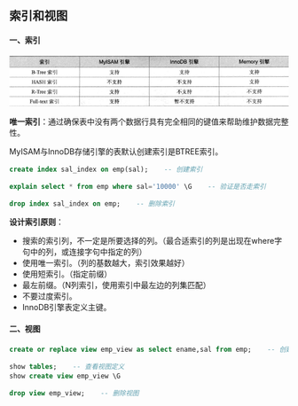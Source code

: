 ## 索引和视图



#### 一、索引

![img](image/20210108183632532.png)



**唯一索引**：通过确保表中没有两个数据行具有完全相同的键值来帮助维护数据完整性。

MyISAM与InnoDB存储引擎的表默认创建索引是BTREE索引。



```sql
create index sal_index on emp(sal);    -- 创建索引
```



```sql
explain select * from emp where sal='10000' \G    -- 验证是否走索引
```



```sql
drop index sal_index on emp;    -- 删除索引
```



**设计索引原则**：

- 搜索的索引列，不一定是所要选择的列。（最合适索引的列是出现在where字句中的列，或连接字句中指定的列）
- 使用唯一索引。（列的基数越大，索引效果越好）
- 使用短索引。（指定前缀）
- 最左前缀。（N列索引，使用索引中最左边的列集匹配）
- 不要过度索引。
- InnoDB引擎表定义主键。



#### 二、视图

```sql
create or replace view emp_view as select ename,sal from emp;    -- 创建视图
```



```sql
show tables;    -- 查看视图定义
show create view emp_view \G
```



```sql
drop view emp_view;    -- 删除视图
```



